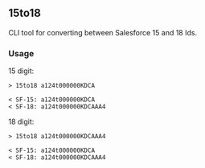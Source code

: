 ## 15to18
CLI tool for converting between Salesforce 15 and 18 Ids.

### Usage
15 digit:
```
> 15to18 a124t000000KDCA

< SF-15: a124t000000KDCA
< SF-18: a124t000000KDCAAA4
```

18 digit:
```
> 15to18 a124t000000KDCAAA4

< SF-15: a124t000000KDCA
< SF-18: a124t000000KDCAAA4
```